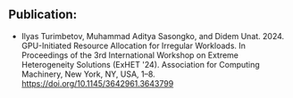 ## Publication:

* Ilyas Turimbetov, Muhammad Aditya Sasongko, and Didem Unat. 2024. GPU-Initiated Resource Allocation for Irregular Workloads. In Proceedings of the 3rd International Workshop on Extreme Heterogeneity Solutions (ExHET '24). Association for Computing Machinery, New York, NY, USA, 1–8. https://doi.org/10.1145/3642961.3643799
